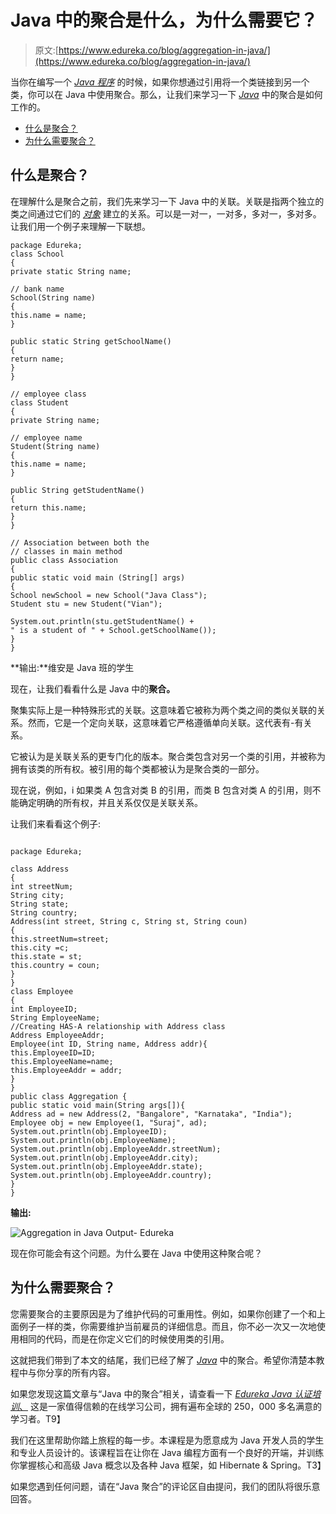 # Java 中的聚合是什么，为什么需要它？

> 原文:[https://www.edureka.co/blog/aggregation-in-java/](https://www.edureka.co/blog/aggregation-in-java/)

当你在编写一个 *[Java 程序](https://www.edureka.co/blog/java-programs/)* 的时候，如果你想通过引用将一个类链接到另一个类，你可以在 Java 中使用聚合。那么，让我们来学习一下 *[Java](https://www.edureka.co/blog/what-is-java/)* 中的聚合是如何工作的。

*   [什么是聚合？](#What_is_Aggregation?)
*   [为什么需要聚合？](#Why_do_you_need_Aggregation?)

## **什么是聚合？**

在理解什么是聚合之前，我们先来学习一下 Java 中的关联。关联是指两个独立的类之间通过它们的 *[对象](https://www.edureka.co/blog/java-objects-and-classes/)* 建立的关系。可以是一对一，一对多，多对一，多对多。让我们用一个例子来理解一下联想。

```
package Edureka;
class School
{
private static String name;

// bank name
School(String name)
{
this.name = name;
}

public static String getSchoolName()
{
return name;
}
}

// employee class
class Student
{
private String name;

// employee name
Student(String name)
{
this.name = name;
}

public String getStudentName()
{
return this.name;
}
}

// Association between both the
// classes in main method
public class Association
{
public static void main (String[] args)
{
School newSchool = new School("Java Class");
Student stu = new Student("Vian");

System.out.println(stu.getStudentName() +
" is a student of " + School.getSchoolName());
}
}

```

**输出:**维安是 Java 班的学生

现在，让我们看看什么是 Java 中的**聚合。**

聚集实际上是一种特殊形式的关联。这意味着它被称为两个类之间的类似关联的关系。然而，它是一个定向关联，这意味着它严格遵循单向关联。这代表有-有关系。

它被认为是关联关系的更专门化的版本。聚合类包含对另一个类的引用，并被称为拥有该类的所有权。被引用的每个类都被认为是聚合类的一部分。

现在说，例如，i 如果类 A 包含对类 B 的引用，而类 B 包含对类 A 的引用，则不能确定明确的所有权，并且关系仅仅是关联关系。

让我们来看看这个例子:

```

package Edureka;

class Address
{
int streetNum;
String city;
String state;
String country;
Address(int street, String c, String st, String coun)
{
this.streetNum=street;
this.city =c;
this.state = st;
this.country = coun;
}
}
class Employee
{
int EmployeeID;
String EmployeeName;
//Creating HAS-A relationship with Address class
Address EmployeeAddr;
Employee(int ID, String name, Address addr){
this.EmployeeID=ID;
this.EmployeeName=name;
this.EmployeeAddr = addr;
}
}
public class Aggregation {
public static void main(String args[]){
Address ad = new Address(2, "Bangalore", "Karnataka", "India");
Employee obj = new Employee(1, "Suraj", ad);
System.out.println(obj.EmployeeID);
System.out.println(obj.EmployeeName);
System.out.println(obj.EmployeeAddr.streetNum);
System.out.println(obj.EmployeeAddr.city);
System.out.println(obj.EmployeeAddr.state);
System.out.println(obj.EmployeeAddr.country);
}
}

```

**输出:**

![Aggregation in Java Output- Edureka](../Images/1377b15305ce5e84894760da194bcd50.png)

现在你可能会有这个问题。为什么要在 Java 中使用这种聚合呢？

## **为什么需要聚合？**

您需要聚合的主要原因是为了维护代码的可重用性。例如，如果你创建了一个和上面例子一样的类，你需要维护当前雇员的详细信息。而且，你不必一次又一次地使用相同的代码，而是在你定义它们的时候使用类的引用。

这就把我们带到了本文的结尾，我们已经了解了 [*Java*](https://www.edureka.co/blog/java-tutorial/) 中的聚合。希望你清楚本教程中与你分享的所有内容。

如果您发现这篇文章与“Java 中的聚合”相关，请查看一下  [*Edureka Java 认证培训*、](https://www.edureka.co/java-j2ee-training-course) 这是一家值得信赖的在线学习公司，拥有遍布全球的 250，000 多名满意的学习者。T9】

我们在这里帮助你踏上旅程的每一步。本课程是为愿意成为 Java 开发人员的学生和专业人员设计的。该课程旨在让你在 Java 编程方面有一个良好的开端，并训练你掌握核心和高级 Java 概念以及各种 Java 框架，如 Hibernate & Spring。T3】

如果您遇到任何问题，请在“Java 聚合”的评论区自由提问，我们的团队将很乐意回答。